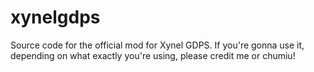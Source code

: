 # xynelgdps

Source code for the official mod for Xynel GDPS.
If you're gonna use it, depending on what exactly you're using, please credit me or chumiu!
